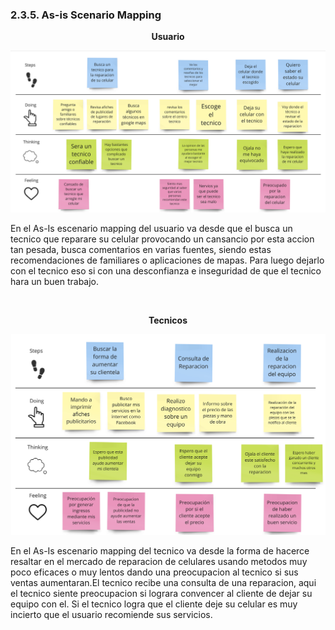 ### 2.3.5. As-is Scenario Mapping
<center> 

__Usuario__ </center>

![](ImgUsersPersonas/img/As-is%20escenario%20mapping%20open%20source%20(1).jpg)

En el As-Is escenario mapping del usuario va desde que el busca un tecnico que reparare su celular provocando un cansancio por esta accion tan pesada, busca comentarios en varias fuentes, siendo estas recomendaciones de familiares o aplicaciones de mapas. Para luego dejarlo con el tecnico eso si con una desconfianza e inseguridad de que el tecnico hara un buen trabajo.

<br>
<center> 

__Tecnicos__ </center>

![](ImgUsersPersonas/img/As-is%20escenario%20mapping%20open%20source%20(2).jpg)

En el As-Is escenario mapping del tecnico va desde la forma de hacerce resaltar en el mercado de reparacion de celulares usando metodos muy poco eficaces o muy lentos dando una preocupacion al tecnico si sus ventas aumentaran.El tecnico recibe una consulta de una reparacion, aqui el tecnico siente preocupacion si lograra convencer al cliente de dejar su equipo con el. Si el tecnico logra que el cliente deje su celular es muy incierto que el usuario recomiende sus servicios.